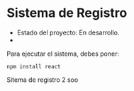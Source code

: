 <h1> Sistema de Registro</h1>

- Estado del proyecto: En desarrollo.
- 
Para ejecutar el sistema, debes poner:

```npm install react```


Sitema de registro 2
soo
